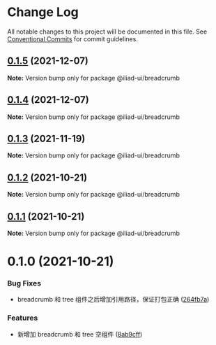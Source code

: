 # Change Log

All notable changes to this project will be documented in this file.
See [Conventional Commits](https://conventionalcommits.org) for commit guidelines.

## [0.1.5](https://github.com/gaoding-inc/iliad-ui/compare/@iliad-ui/breadcrumb@0.1.4...@iliad-ui/breadcrumb@0.1.5) (2021-12-07)

**Note:** Version bump only for package @iliad-ui/breadcrumb

## [0.1.4](https://github.com/gaoding-inc/iliad-ui/compare/@iliad-ui/breadcrumb@0.1.3...@iliad-ui/breadcrumb@0.1.4) (2021-12-07)

**Note:** Version bump only for package @iliad-ui/breadcrumb

## [0.1.3](https://github.com/gaoding-inc/iliad-ui/compare/@iliad-ui/breadcrumb@0.1.2...@iliad-ui/breadcrumb@0.1.3) (2021-11-19)

**Note:** Version bump only for package @iliad-ui/breadcrumb

## [0.1.2](https://github.com/gaoding-inc/iliad-ui/compare/@iliad-ui/breadcrumb@0.1.1...@iliad-ui/breadcrumb@0.1.2) (2021-10-21)

**Note:** Version bump only for package @iliad-ui/breadcrumb

## [0.1.1](https://github.com/gaoding-inc/iliad-ui/compare/@iliad-ui/breadcrumb@0.1.0...@iliad-ui/breadcrumb@0.1.1) (2021-10-21)

**Note:** Version bump only for package @iliad-ui/breadcrumb

# 0.1.0 (2021-10-21)

### Bug Fixes

-   breadcrumb 和 tree 组件之后增加引用路径，保证打包正确 ([264fb7a](https://github.com/gaoding-inc/iliad-ui/commit/264fb7a1c4fd186451973326b4e88a26b3189ffa))

### Features

-   新增加 breadcrumb 和 tree 空组件 ([8ab9cff](https://github.com/gaoding-inc/iliad-ui/commit/8ab9cff9b5efd0b792bafea53723122a67f77017))
